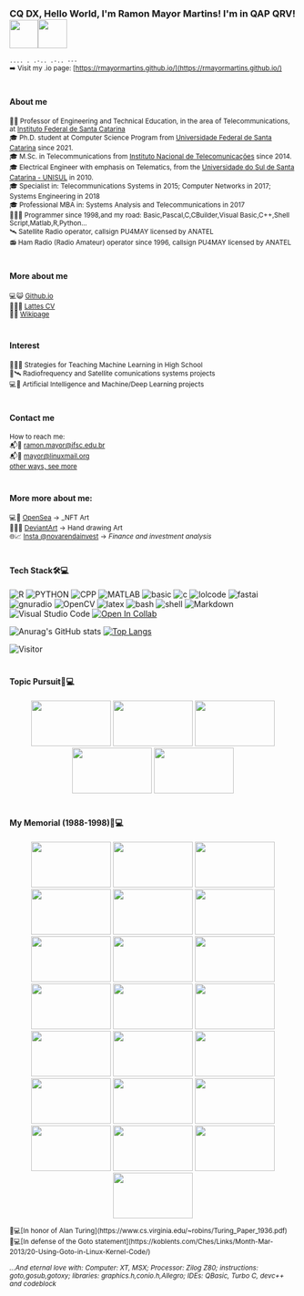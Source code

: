 ### CQ DX, Hello World, I'm Ramon Mayor Martins! I'm in QAP QRV! <img width="50" height="50" src="https://i.redd.it/nc4224rsomp71.gif"><img width="51" height="51" src="https://upload.wikimedia.org/wikipedia/commons/f/f2/Game_of_life_animated_glider.gif">

<sub>```.... . .-.. .-.. ---```</sub><br>
<sub>➡️ Visit my .io page: [https://rmayormartins.github.io/](https://rmayormartins.github.io/)</sub><br>
#
#### About me
<sub>👨‍🏫 Professor of Engineering and Technical Education, in the area of Telecommunications, at [Instituto Federal de Santa Catarina](www.ifsc.edu.br)</sub><br>
<sub>🎓 Ph.D. student at Computer Science Program from [Universidade Federal de Santa Catarina](www.ufsc.br) since 2021.</sub></sub><br>
<sub>🎓 M.Sc. in Telecommunications from [Instituto Nacional de Telecomunicações](www.inatel.br) since 2014.</sub><br>
<sub>🎓 Electrical Engineer with emphasis on Telematics, from the [Universidade do Sul de Santa Catarina - UNISUL](www.unisul.br) in 2010.</sub><br>
<sub>🎓 Specialist in: Telecommunications Systems in 2015; Computer Networks in 2017; Systems Engineering in 2018</sub><br>
<sub>🎓 Professional MBA in: Systems Analysis and Telecommunications in 2017</sub><br>
<sub>👨🏻‍💻 Programmer since 1998,and my road: Basic,Pascal,C,CBuilder,Visual Basic,C++,Shell Script,Matlab,R,Python...</sub><br>
<sub>🛰️ Satellite Radio operator, callsign PU4MAY licensed by ANATEL</sub><br>
<sub>📻 Ham Radio (Radio Amateur) operator since 1996, callsign PU4MAY licensed by ANATEL</sub>
#
#### More about me
<sub>💻😺 [Github.io](https://rmayormartins.github.io/)</sub><br>
<sub>📃👨‍🎓 [Lattes CV](http://lattes.cnpq.br/6289204315531991)</sub><br>
<sub>📑🏫 [Wikipage](https://wiki.sj.ifsc.edu.br/index.php/Ramon_Mayor_Martins)</sub>
#
#### Interest
<sub>👨‍🏫🤖 Strategies for Teaching Machine Learning in High School</sub><br>
<sub>📡🛰️ Radiofrequency and Satellite comunications systems projects</sub><br>
<sub>💻🤖 Artificial Intelligence and Machine/Deep Learning projects</sub>
#
#### Contact me
<sub>How to reach me:</sub><br>
<sub>📬🏫 ramon.mayor@ifsc.edu.br</sub><br>
<sub>📬🐧 mayor@linuxmail.org</sub><br>
<sub>[other ways, see more](https://rmayormartins.github.io/contact.html)</sub><br>
#
#### More more about me:
<sub>💻🎨 [OpenSea](https://opensea.io/collection/aiandme) -> _NFT Art </sub><br>
<sub>👨‍🎨🎨 [DeviantArt](https://www.deviantart.com/rmayormartins) -> Hand drawing Art </sub><br>
<sub>🌐📈 [Insta @novarendainvest](https://www.instagram.com/novarendainvest/) -> _Finance and investment analysis_</sub><br>
#
#### Tech Stack🛠💻

![R](https://img.shields.io/badge/-R-333333?style=flat&logo=r)
![PYTHON](https://img.shields.io/badge/-Python-333333?style=flat&logo=python)
![CPP](https://img.shields.io/badge/C++-Solutions-blue.svg?style=flat&logo=c++)
![MATLAB](https://www.mathworks.com/matlabcentral/images/matlab-file-exchange.svg)
![basic](https://img.shields.io/badge/Basic-MSX-blue)
![c](https://img.shields.io/badge/C-ANSI-blue)
![lolcode](https://img.shields.io/badge/LOLCODE-Esoteric%20Prog.%20Lang.-blue)
![fastai](https://img.shields.io/badge/Fast.ai-deep%20learning%20library-blue)
![gnuradio](https://img.shields.io/badge/GNU%20Radio-SDR%20Systems-blue)
![OpenCV](https://img.shields.io/badge/-OpenCV-333333?style=flat&logo=OpenCV)
![latex](https://img.shields.io/badge/Made%20with-LaTeX-1f425f.svg)
![bash](https://img.shields.io/badge/Made%20with-Bash-1f425f.svg)
![shell](https://img.shields.io/badge/Shell%20Script-using-blue)
![Markdown](https://img.shields.io/badge/-Markdown-333333?style=flat&logo=markdown)
![Visual Studio Code](https://img.shields.io/badge/-Visual%20Studio%20Code-333333?style=flat&logo=visual-studio-code&logoColor=007ACC)
[![Open In Collab](https://colab.research.google.com/assets/colab-badge.svg)](https://colab.research.google.com/github/Naereen/badges)


![Anurag's GitHub stats](https://github-readme-stats.vercel.app/api?username=rmayormartins&show_icons=true&theme=syjnthwave)
[![Top Langs](https://github-readme-stats.vercel.app/api/top-langs/?username=rmayormartins&layout=compact)](https://github.com/anuraghazra/github-readme-stats)

![Visitor](https://visitor-badge.laobi.icu/badge?page_id=username.rmayormartins)
#
#### Topic Pursuit🎯💻
<p align="center">
  <img width="140" height="80" src="https://miro.medium.com/max/632/1*z3JQucKIjgdSpTQ5F1Geew.gif">
  <img width="140" height="80" src="https://thumbs.gfycat.com/AffectionateMemorableGreyhounddog-size_restricted.gif">
 <img width="140" height="80" src="https://qph.fs.quoracdn.net/main-qimg-c05ec72225e19614f0cc10385d27525c">
  <img width="140" height="80" src="https://thumbs.gfycat.com/DisastrousGaseousAnole-max-1mb.gif">
   <img width="140" height="80" src="https://miro.medium.com/max/840/1*tQ9PotwEr93jwFte56U8aA.gif">
</p>

#
#### My Memorial (1988-1998)🗿💻
<p align="center">
  <img width="140" height="80" src="https://www.msx.org/sites/default/files/news/2014/08/batman.png">
  <img width="140" height="80" src="https://user-images.githubusercontent.com/13935213/139339938-19f6d05b-2d75-41b4-ab8c-f984f442e4fd.png">
  <img width="140" height="80" src="https://user-images.githubusercontent.com/13935213/139340075-d18e1c3e-556f-400a-ab61-dad7a92460b9.png">
  <img width="140" height="80" src="https://miro.medium.com/max/532/0*FSSHa9aaGDvf1n-H.gif">
  <img width="140" height="80" src="https://miro.medium.com/max/640/0*KkRlZBfC27Kq3raL.gif">
  <img width="140" height="80" src="https://miro.medium.com/max/532/0*u2Y2NXPZsNHHqKnM.jpg">
  <img width="140" height="80" src="https://miro.medium.com/max/480/0*xxEGUZ4AEACmaQpN.gif">
<img width="140" height="80" src="https://miro.medium.com/max/640/0*6vMLIqNR6-RImE0b.gif">
 <img width="140" height="80" src="https://user-images.githubusercontent.com/13935213/145850530-5f758af9-a870-4bcf-ac47-53c450eb3876.png">
  <img width="140" height="80" src="https://i.ytimg.com/vi/fKU-NMrK4qw/hqdefault.jpg">
  <img width="140" height="80" src="https://upload.wikimedia.org/wikipedia/commons/7/71/Msxbasic.png">
  <img width="140" height="80" src="https://winworldpc.com/res/img/screenshots/2x-adf890821833e9f6e089b94ddd35b36b-Turbo%20C%202.0%20-%20Splash.png">
  <img width="140" height="80" src="https://i.pinimg.com/originals/35/ad/3e/35ad3e02c2a21a6164f6e9fa525e9bc0.gif">
  <img width="140" height="80" src="https://thumbs.gfycat.com/FrankFavoriteAfricanmolesnake-max-1mb.gif">
  <img width="140" height="80" src="https://user-images.githubusercontent.com/13935213/139536119-e2450078-5f14-4377-813a-07975e44c30e.png">
  <img width="140" height="80" src="https://thumbs.gfycat.com/RequiredShamefulCopperhead-size_restricted.gif">
   <img width="140" height="80" src="https://www.myabandonware.com/media/screenshots/n/nigel-mansells-world-championship-racing-1m5/nigel-mansells-world-championship-racing_4.png">
  <img width="140" height="80" src="https://s2.glbimg.com/0A4q4bt82qmQSbfbTKQiooZ263g=/0x0:1258x720/984x0/smart/filters:strip_icc()/i.s3.glbimg.com/v1/AUTH_59edd422c0c84a879bd37670ae4f538a/internal_photos/bs/2019/n/B/EPqiaiRyO4sdPjQPyCOg/allejo-international-superstar-soccer.jpg">
  <img width="140" height="80" src="https://thumbs.gfycat.com/LateQuaintCassowary-max-1mb.gif">
  <img width="140" height="80" src="https://user-images.githubusercontent.com/13935213/145812197-4d42e96b-f0e2-41cc-81f6-fb3c5ea32359.png">
  <img width="140" height="80" src="https://user-images.githubusercontent.com/13935213/145812328-efa4624b-3b8b-46cc-9d05-dcf57dfcc6f3.png">
  <img width="140" height="80" src="https://user-images.githubusercontent.com/13935213/146217554-7173f7c6-cac8-4837-bb49-cf81dfcce54b.png">
</p>
<sub>📃💻[In honor of Alan Turing](https://www.cs.virginia.edu/~robins/Turing_Paper_1936.pdf)</sub><br>
<sub>📢💻[In defense of the Goto statement](https://koblents.com/Ches/Links/Month-Mar-2013/20-Using-Goto-in-Linux-Kernel-Code/)</sub><br>


<sub>_...And eternal love with: Computer: XT, MSX; Processor: Zilog Z80; instructions: goto,gosub,gotoxy; libraries: graphics.h,conio.h,Allegro; IDEs: QBasic, Turbo C, devc++ and codeblock_</sub><br>
